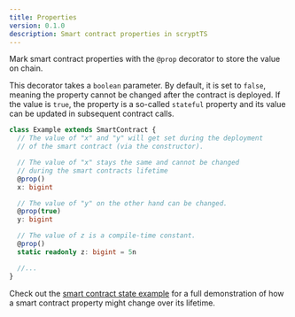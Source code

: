 ```yaml
---
title: Properties
version: 0.1.0
description: Smart contract properties in scryptTS
---
```


Mark smart contract properties with the `@prop` decorator to store the value on chain.

This decorator takes a `boolean` parameter. By default, it is set to `false`, meaning the property cannot be changed after the contract is deployed. If the value is `true`, the property is a so-called `stateful` property and its value can be updated in subsequent contract calls.

```ts
class Example extends SmartContract {
  // The value of "x" and "y" will get set during the deployment
  // of the smart contract (via the constructor).

  // The value of "x" stays the same and cannot be changed
  // during the smart contracts lifetime
  @prop()
  x: bigint

  // The value of "y" on the other hand can be changed.
  @prop(true)
  y: bigint

  // The value of z is a compile-time constant.
  @prop()
  static readonly z: bigint = 5n

  //...
}
```

Check out the [smart contract state example](/state) for a full demonstration of how a smart contract property might change over its lifetime.
